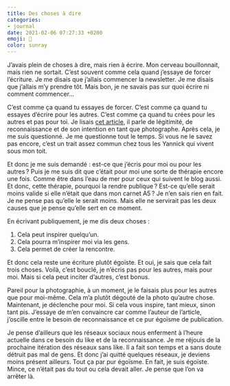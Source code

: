```yaml
---
title: Des choses à dire
categories:
- journal
date: 2021-02-06 07:27:33 +0200
emoji: 🧠
color: sunray
---
```


J’avais plein de choses à dire, mais rien à écrire. Mon cerveau bouillonnait, mais rien ne sortait. C’est souvent comme cela quand j’essaye de forcer l’écriture. Je me disais que j’allais commencer la newsletter. Je me disais que j’allais m’y prendre tôt. Mais bon, je ne savais pas sur quoi écrire ni comment commencer…

C’est comme ça quand tu essayes de forcer. C’est comme ça quand tu essayes d’écrire pour les autres. C’est comme ça quand tu crées pour les autres et pas pour toi. Je lisais [cet article](https://jefaisdelordi.com/2021/02/04/quand-est-ce-quon-sait-quon-est-photographe/), il parle de légitimité, de reconnaissance et de son intention en tant que photographe. Après cela, je me suis questionné. Je me questionne tout le temps. Si vous ne le savez pas encore, c’est un trait assez commun chez tous les Yannick qui vivent sous mon toit.

Et donc je me suis demandé : est-ce que j’écris pour moi ou pour les autres ? Puis je me suis dit que c’était pour moi une sorte de thérapie encore une fois. Comme être dans l’eau de mer pour ceux qui suivent le blog aussi. Et donc, cette thérapie, pourquoi la rendre publique ? Est-ce qu’elle serait moins valide si elle n’était que dans mon carnet A5 ? Je n’en sais rien en fait. Je ne pense pas qu’elle le serait moins. Mais elle ne servirait pas les deux causes que je pense qu’elle sert en ce moment.

En écrivant publiquement, je me dis deux choses :
1. Cela peut inspirer quelqu’un.
2. Cela pourra m’inspirer moi via les gens.
3. Cela permet de créer la rencontre.

Et donc cela reste une écriture plutôt égoïste. Et oui, je sais que cela fait trois choses. Voilà, c’est bouclé, je n’écris pas pour les autres, mais pour moi. Mais si cela peut inciter d’autres, c’est bonus.

Pareil pour la photographie, à un moment, je le faisais plus pour les autres que pour moi-même. Cela m’a plutôt dégouté de la photo qu’autre chose. Maintenant, je déclenche pour moi. Si cela vous inspire, tant mieux, sinon tant pis. J’essaye de m’en convaincre car comme l’auteur de l’article, j’oscille entre le besoin de reconnaissance et ce pur égoïsme de publication.

Je pense d’ailleurs que les réseaux sociaux nous enferment à l’heure actuelle dans ce besoin du like et de la reconnaissance. Je me réjouis de la prochaine itération des réseaux sans like. Il a fait son temps et a sans doute détruit pas mal de gens. Et donc j’ai quitté quelques réseaux, je deviens moins présent ailleurs. Tout ça par pur égoïsme. En fait, je suis égoïste. Mince, ce n’était pas du tout ou cela devait aller. Je pense que l’on va arrêter là.
